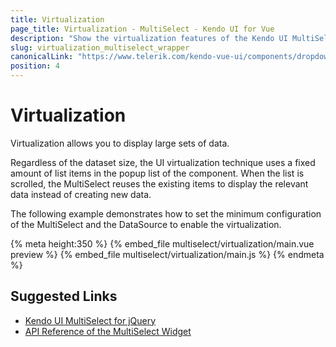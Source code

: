```yaml
---
title: Virtualization
page_title: Virtualization - MultiSelect - Kendo UI for Vue
description: "Show the virtualization features of the Kendo UI MultiSelect wrapper for Vue which allows you to work with large datasets."
slug: virtualization_multiselect_wrapper
canonicalLink: "https://www.telerik.com/kendo-vue-ui/components/dropdowns/multiselect/virtualization/"
position: 4
---
```


<div><WrapperBanner link="/kendo-vue-ui/components/dropdowns/multiselect/virtualization"></WrapperBanner></div>

# Virtualization

Virtualization allows you to display large sets of data.

Regardless of the dataset size, the UI virtualization technique uses a fixed amount of list items in the popup list of the component. When the list is scrolled, the MultiSelect reuses the existing items to display the relevant data instead of creating new data.

The following example demonstrates how to set the minimum configuration of the MultiSelect and the DataSource to enable the virtualization.

{% meta height:350 %}
{% embed_file multiselect/virtualization/main.vue preview %}
{% embed_file multiselect/virtualization/main.js %}
{% endmeta %}

## Suggested Links

* [Kendo UI MultiSelect for jQuery](https://docs.telerik.com/kendo-ui/controls/editors/multiselect/overview)
* [API Reference of the MultiSelect Widget](https://docs.telerik.com/kendo-ui/api/javascript/ui/multiselect)
